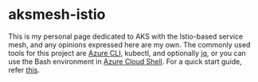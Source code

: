 # aksmesh-istio
This is my personal page dedicated to AKS with the Istio-based service mesh, and any opinions expressed here are my own. The commonly used tools for this project are [Azure CLI](https://learn.microsoft.com/en-us/cli/azure/install-azure-cli), kubectl, and optionally [jq](https://stedolan.github.io/jq/download/), or you can use the Bash environment in [Azure Cloud Shell](https://learn.microsoft.com/en-us/azure/cloud-shell/quickstart?tabs=azurecli). For a quick start guide, refer [this](https://learn.microsoft.com/en-us/azure/aks/learn/quick-kubernetes-deploy-cli).

